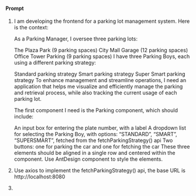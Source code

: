 #### Prompt 
1.  I am developing the frontend for a parking lot management system. Here is the context:

    As a Parking Manager, I oversee three parking lots:

    The Plaza Park (9 parking spaces)
    City Mall Garage (12 parking spaces)
    Office Tower Parking (9 parking spaces)
    I have three Parking Boys, each using a different parking strategy:

    Standard parking strategy
    Smart parking strategy
    Super Smart parking strategy
    To enhance management and streamline operations, I need an application that helps me visualize and efficiently manage the parking and retrieval process, while also tracking the current usage of each parking lot.

    The first component I need is the Parking component, which should include:

    An input box for entering the plate number, with a label
    A dropdown list for selecting the Parking Boy, with options: “STANDARD”, “SMART”, “SUPERSMART”, fetched from the fetchParkingStrategy() api
    Two buttons: one for parking the car and one for fetching the car
    These three elements should be aligned in a single row and centered within the component.
    Use AntDesign component to style the elements.

2. Use axios to implement the fetchParkingStrategy() api, the base URL is http://localhost:8080

3. 


